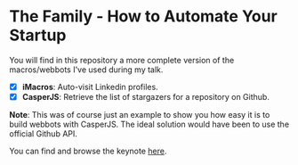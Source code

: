 # The Family - How to Automate Your Startup

You will find in this repository a more complete version of the macros/webbots
I've used during my talk.

* [x] **iMacros**: Auto-visit Linkedin profiles.
* [x] **CasperJS**: Retrieve the list of stargazers for a repository on Github.

**Note**: This was of course just an example to show you how easy it is to build
webbots with CasperJS. The ideal solution would have been to use the official
Github API.

You can find and browse the keynote [here](http://www.slideshare.net/gentlenode).

